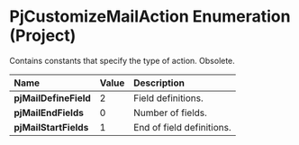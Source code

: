 
# PjCustomizeMailAction Enumeration (Project)

Contains constants that specify the type of action. Obsolete.



|**Name**|**Value**|**Description**|
|:-----|:-----|:-----|
|**pjMailDefineField**|2|Field definitions.|
|**pjMailEndFields**|0|Number of fields.|
|**pjMailStartFields**|1|End of field definitions.|
